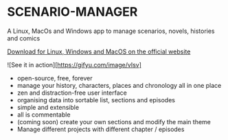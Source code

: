  # SCENARIO-MANAGER

A Linux, MacOs and Windows app to manage scenarios, novels, histories and comics

[Download for Linux, Windows and MacOS on the official website](http:scenario-manager.net)

![See it in action][https://gifyu.com/image/vIsv]

* open-source, free, forever
* manage your history, characters, places and chronology all in one place
* zen and distraction-free user interface
* organising data into sortable list, sections and episodes
* simple and extensible
* all is commentable
* (coming soon) create your own sections and modify the main theme
* Manage different projects with different chapter / episodes
